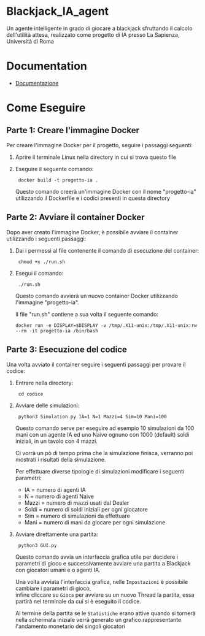 # Blackjack_IA_agent
Un agente intelligente in grado di giocare a blackjack sfruttando il calcolo dell'utilità attesa, realizzato come progetto di IA presso La Sapienza, Università di Roma

# Documentation

- [Documentazione](documentazione/documentation.md)

# Come Eseguire

## Parte 1: Creare l'immagine Docker

Per creare l'immagine Docker per il progetto, seguire i passaggi seguenti:

1. Aprire il terminale Linux nella directory in cui si trova questo file
2. Eseguire il seguente comando:

        docker build -t progetto-ia .
   
    Questo comando creerà un'immagine Docker con il nome "progetto-ia" utilizzando il Dockerfile e i codici presenti in questa directory

## Parte 2: Avviare il container Docker

Dopo aver creato l'immagine Docker, è possibile avviare il container utilizzando i seguenti passaggi:

1. Dai i permessi al file contenente il comando di esecuzione del container:

        chmod +x ./run.sh

2. Esegui il comando:

        ./run.sh

    Questo comando avvierà un nuovo container Docker utilizzando l'immagine "progetto-ia".

    Il file "run.sh" contiene a sua volta il seguente comando:
   
    `docker run -e DISPLAY=$DISPLAY -v /tmp/.X11-unix:/tmp/.X11-unix:rw --rm -it progetto-ia /bin/bash`

## Parte 3: Esecuzione del codice

Una volta avviato il container seguire i seguenti passaggi per provare il codice:

1. Entrare nella directory:

        cd codice
    
2. Avviare delle simulazioni:

        python3 Simulation.py IA=1 N=1 Mazzi=4 Sim=10 Mani=100

    Questo comando serve per eseguire ad esempio 10 simulazioni da 100 mani con un agente IA ed uno Naive ognuno con 1000 (default) soldi iniziali, in un tavolo con 4 mazzi.

    Ci vorrà un pò di tempo prima che la simulazione finisca,
    verranno poi mostrati i risultati della simulazione.
   
    Per effettuare diverse tipologie di simulazioni modificare i seguenti parametri:
    - IA = numero di agenti IA
    - N = numero di agenti Naive
    - Mazzi = numero di mazzi usati dal Dealer
    - Soldi = numero di soldi iniziali per ogni giocatore
    - Sim = numero di simulazioni da effettuare
    - Mani = numero di mani da giocare per ogni simulazione
   

3. Avviare direttamente una partita:

        python3 GUI.py

    Questo comando avvia un interfaccia grafica utile per decidere i parametri di gioco e successivamente avviare una partita a Blackjack con giocatori umani e o agenti IA.
    
    Una volta avviata l'interfaccia grafica, nelle `Impostazioni` è possibile cambiare i parametri di gioco,  
    infine cliccare su `Gioca` per avviare su un nuovo Thread la partita, essa partirà nel terminale da cui si è eseguito il codice.

    Al termine della partita se le `Statistiche` erano attive quando si tornerà nella schermata iniziale verrà generato un grafico rappresentante l'andamento monetario dei singoli giocatori 